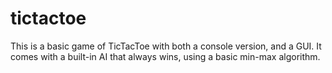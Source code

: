 # tictactoe
This is a basic game of TicTacToe with both a console version, and a GUI. It comes with a built-in AI that always wins, using a basic min-max algorithm.
